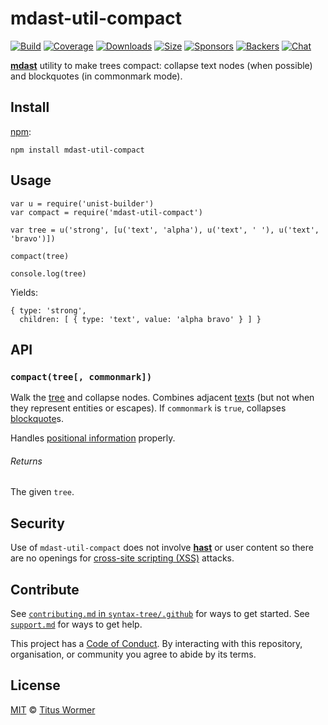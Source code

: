 mdast-util-compact
==================

[![Build](https://img.shields.io/travis/syntax-tree/mdast-util-compact.svg)](https://travis-ci.org/syntax-tree/mdast-util-compact) [![Coverage](https://img.shields.io/codecov/c/github/syntax-tree/mdast-util-compact.svg)](https://codecov.io/github/syntax-tree/mdast-util-compact) [![Downloads](https://img.shields.io/npm/dm/mdast-util-compact.svg)](https://www.npmjs.com/package/mdast-util-compact) [![Size](https://img.shields.io/bundlephobia/minzip/mdast-util-compact.svg)](https://bundlephobia.com/result?p=mdast-util-compact) [![Sponsors](https://opencollective.com/unified/sponsors/badge.svg)](https://opencollective.com/unified) [![Backers](https://opencollective.com/unified/backers/badge.svg)](https://opencollective.com/unified) [![Chat](https://img.shields.io/badge/join%20the%20community-on%20spectrum-7b16ff.svg)](https://spectrum.chat/unified/syntax-tree)

[**mdast**](https://github.com/syntax-tree/mdast) utility to make trees compact: collapse text nodes (when possible) and blockquotes (in commonmark mode).

Install
-------

[npm](https://docs.npmjs.com/cli/install):

    npm install mdast-util-compact

Usage
-----

    var u = require('unist-builder')
    var compact = require('mdast-util-compact')

    var tree = u('strong', [u('text', 'alpha'), u('text', ' '), u('text', 'bravo')])

    compact(tree)

    console.log(tree)

Yields:

    { type: 'strong',
      children: [ { type: 'text', value: 'alpha bravo' } ] }

API
---

### `compact(tree[, commonmark])`

Walk the [tree](https://github.com/syntax-tree/unist#tree) and collapse nodes. Combines adjacent [text](https://github.com/syntax-tree/mdast#text)s (but not when they represent entities or escapes). If `commonmark` is `true`, collapses [blockquote](https://github.com/syntax-tree/mdast#blockquote)s.

Handles [positional information](https://github.com/syntax-tree/unist#positional-information) properly.

###### Returns

The given `tree`.

Security
--------

Use of `mdast-util-compact` does not involve [**hast**](https://github.com/syntax-tree/hast) or user content so there are no openings for [cross-site scripting (XSS)](https://en.wikipedia.org/wiki/Cross-site_scripting) attacks.

Contribute
----------

See [`contributing.md` in `syntax-tree/.github`](https://github.com/syntax-tree/.github/blob/master/contributing.md) for ways to get started. See [`support.md`](https://github.com/syntax-tree/.github/blob/master/support.md) for ways to get help.

This project has a [Code of Conduct](https://github.com/syntax-tree/.github/blob/master/code-of-conduct.md). By interacting with this repository, organisation, or community you agree to abide by its terms.

License
-------

[MIT](license) © [Titus Wormer](https://wooorm.com)
